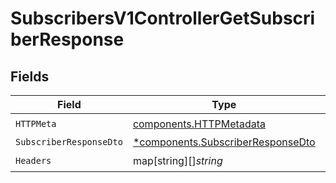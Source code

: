 # SubscribersV1ControllerGetSubscriberResponse


## Fields

| Field                                                                                 | Type                                                                                  | Required                                                                              | Description                                                                           |
| ------------------------------------------------------------------------------------- | ------------------------------------------------------------------------------------- | ------------------------------------------------------------------------------------- | ------------------------------------------------------------------------------------- |
| `HTTPMeta`                                                                            | [components.HTTPMetadata](../../models/components/httpmetadata.md)                    | :heavy_check_mark:                                                                    | N/A                                                                                   |
| `SubscriberResponseDto`                                                               | [*components.SubscriberResponseDto](../../models/components/subscriberresponsedto.md) | :heavy_minus_sign:                                                                    | OK                                                                                    |
| `Headers`                                                                             | map[string][]*string*                                                                 | :heavy_check_mark:                                                                    | N/A                                                                                   |